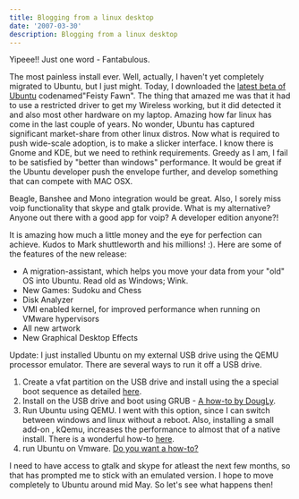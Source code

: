 ```yaml
---
title: Blogging from a linux desktop
date: '2007-03-30'
description: Blogging from a linux desktop
---
```


Yipeee!! Just one word - Fantabulous.

The most painless install ever. Well, actually, I haven't yet completely migrated to Ubuntu, but I just might. Today, I downloaded the [latest beta of Ubuntu][0] codenamed"Feisty Fawn". The thing that amazed me was that it had to use a restricted driver to get my Wireless working, but it did detected it and also most other hardware on my laptop. Amazing how far linux has come in the last couple of years. No wonder, Ubuntu has captured significant market-share from other linux distros. Now what is required to push wide-scale adoption, is to make a slicker interface. I know there is Gnome and KDE, but we need to rethink requirements. Greedy as I am, I fail to be satisfied by "better than windows" performance. It would be great if the Ubuntu developer push the envelope further, and develop something that can compete with MAC OSX.

Beagle, Banshee and Mono integration would be great. Also, I sorely miss voip functionality that skype and gtalk provide. What is my alternative? Anyone out there with a good app for voip? A developer edition anyone?!

It is amazing how much a little money and the eye for perfection can achieve. Kudos to Mark shuttleworth and his millions! :). Here are some of the features of the new release:

* A migration-assistant, which helps you move your data from your "old" OS into Ubuntu. Read old as Windows; Wink.
* New Games: Sudoku and Chess
* Disk Analyzer
* VMI enabled kernel, for improved performance when running on VMware hypervisors
* All new artwork
* New Graphical Desktop Effects

Update: I just installed Ubuntu on my external USB drive using the QEMU processor emulator. There are several ways to run it off a USB drive.

1. Create a vfat partition on the USB drive and install using the a special boot sequence as detailed [here][1].
2. Install on the USB drive and boot using GRUB - [A how-to by Doug][2][Ly][2].
3. Run Ubuntu using QEMU. I went with this option, since I can switch between windows and linux without a reboot. Also, installing a small add-on , kQemu, increases the performance to almost that of a native install. There is a wonderful how-to [here][3].
4. run Ubuntu on Vmware. [Do you want a how-to?][4]

I need to have access to gtalk and skype for atleast the next few months, so that has prompted me to stick with an emulated version. I hope to move completely to Ubuntu around mid May. So let's see what happens then!


[0]: http://http://www.ubuntu.com/news/Ubuntu704Beta
[1]: http://www.pendrivelinux.com/2007/01/25/usb-x-ubuntu-610
[2]: http://frontier05.blogspot.com/2006/01/installing-ubuntu-to-external-usb.html
[3]: http://www.pendrivelinux.com/2007/03/13/run-ubuntu-from-windows-via-a-portable-usb-hard-drive/
[4]: http://homepage.sunrise.ch/mysunrise/ekeller00/ubuntu/2a_UbuntuInWindows_VMware_e.html